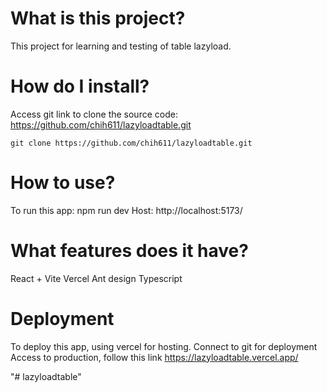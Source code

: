 # What is this project?

This project for learning and testing of table lazyload.

# How do I install?

Access git link to clone the source code: https://github.com/chih611/lazyloadtable.git

```
git clone https://github.com/chih611/lazyloadtable.git
```

# How to use?

To run this app: npm run dev
Host: http://localhost:5173/

# What features does it have?

React + Vite
Vercel
Ant design
Typescript

# Deployment

To deploy this app, using vercel for hosting. Connect to git for deployment
Access to production, follow this link https://lazyloadtable.vercel.app/

"# lazyloadtable"
